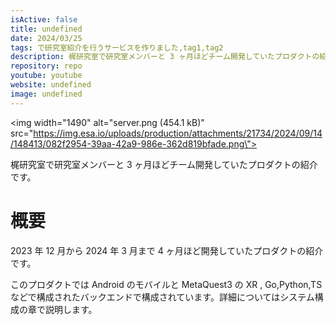 ```yaml
---
isActive: false
title: undefined
date: 2024/03/25
tags: で研究室紹介を行うサービスを作りました,tag1,tag2
description: 梶研究室で研究室メンバーと 3 ヶ月ほどチーム開発していたプロダクトの紹介です<meta name="youtube" content="https://www.youtube.com/watch?v=6viKnB63KqA" /><meta name="website" content="" />
repository: repo
youtube: youtube
website: undefined
image: undefined
---
```

<img width="1490" alt="server.png (454.1 kB)" src=\"https://img.esa.io/uploads/production/attachments/21734/2024/09/14/148413/082f2954-39aa-42a9-986e-362d819bfade.png\">

梶研究室で研究室メンバーと 3 ヶ月ほどチーム開発していたプロダクトの紹介です。

<meta name="repo" content="https://github.com/kajiLabTeam/xr-project-xr-study-watch-metaquest" />
<meta name="youtube" content="https://www.youtube.com/watch?v=6viKnB63KqA" />
<meta name="website" content="" />

<!--more-->

# 概要

2023 年 12 月から 2024 年 3 月まで 4 ヶ月ほど開発していたプロダクトの紹介です。

このプロダクトでは Android のモバイルと MetaQuest3 の XR , Go,Python,TS などで構成されたバックエンドで構成されています。詳細についてはシステム構成の章で説明します。